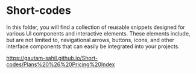 # Short-codes
In this folder, you will find a collection of reusable snippets designed for various UI components and interactive elements. These elements include, but are not limited to, navigational arrows, buttons, icons, and other interface components that can easily be integrated into your projects. 

 https://gautam-sahil.github.io/Short-codes/Plans%20%26%20Pricing%20Index
